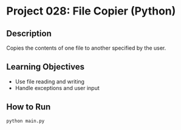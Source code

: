 # Project 028: File Copier (Python)

## Description
Copies the contents of one file to another specified by the user.

## Learning Objectives
- Use file reading and writing
- Handle exceptions and user input

## How to Run
```
python main.py
```
